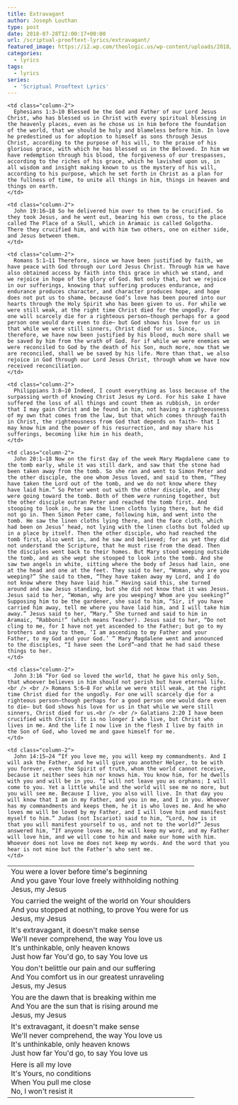 ```yaml
---
title: Extravagant
author: Joseph Louthan
type: post
date: 2018-07-28T12:00:17+00:00
url: /scriptual-prooftext-lyrics/extravagant/
featured_image: https://i2.wp.com/theologic.us/wp-content/uploads/2018/07/maxresdefault.jpg?resize=825%2C510
categories:
  - lyrics
tags:
  - lyrics
series:
  - 'Scriptual Prooftext Lyrics'
---
```

<table id="tablepress-20180728" class="tablepress tablepress-id-20180728">
  <tr class="row-1">
    <td class="column-1">
      You were a lover before time's beginning<br /> And you gave Your love freely withholding nothing<br /> Jesus, my Jesus
    </td>
    
    <td class="column-2">
      Ephesians 1:3–10 Blessed be the God and Father of our Lord Jesus Christ, who has blessed us in Christ with every spiritual blessing in the heavenly places, even as he chose us in him before the foundation of the world, that we should be holy and blameless before him. In love he predestined us for adoption to himself as sons through Jesus Christ, according to the purpose of his will, to the praise of his glorious grace, with which he has blessed us in the Beloved. In him we have redemption through his blood, the forgiveness of our trespasses, according to the riches of his grace, which he lavished upon us, in all wisdom and insight making known to us the mystery of his will, according to his purpose, which he set forth in Christ as a plan for the fullness of time, to unite all things in him, things in heaven and things on earth.
    </td>
  </tr>
  
  <tr class="row-2">
    <td class="column-1">
      You carried the weight of the world on Your shoulders<br /> And you stopped at nothing, to prove You were for us<br /> Jesus, my Jesus
    </td>
    
    <td class="column-2">
      John 19:16–18 So he delivered him over to them to be crucified. So they took Jesus, and he went out, bearing his own cross, to the place called The Place of a Skull, which in Aramaic is called Golgotha. There they crucified him, and with him two others, one on either side, and Jesus between them.
    </td>
  </tr>
  
  <tr class="row-3">
    <td class="column-1">
      It's extravagant, it doesn't make sense<br /> We'll never comprehend, the way You love us<br /> It's unthinkable, only heaven knows<br /> Just how far You'd go, to say You love us
    </td>
    
    <td class="column-2">
      Romans 5:1–11 Therefore, since we have been justified by faith, we have peace with God through our Lord Jesus Christ. Through him we have also obtained access by faith into this grace in which we stand, and we rejoice in hope of the glory of God. Not only that, but we rejoice in our sufferings, knowing that suffering produces endurance, and endurance produces character, and character produces hope, and hope does not put us to shame, because God’s love has been poured into our hearts through the Holy Spirit who has been given to us. For while we were still weak, at the right time Christ died for the ungodly. For one will scarcely die for a righteous person—though perhaps for a good person one would dare even to die— but God shows his love for us in that while we were still sinners, Christ died for us. Since, therefore, we have now been justified by his blood, much more shall we be saved by him from the wrath of God. For if while we were enemies we were reconciled to God by the death of his Son, much more, now that we are reconciled, shall we be saved by his life. More than that, we also rejoice in God through our Lord Jesus Christ, through whom we have now received reconciliation.
    </td>
  </tr>
  
  <tr class="row-4">
    <td class="column-1">
      You don't belittle our pain and our suffering<br /> And You comfort us in our greatest unraveling<br /> Jesus, my Jesus
    </td>
    
    <td class="column-2">
      Philippians 3:8–10 Indeed, I count everything as loss because of the surpassing worth of knowing Christ Jesus my Lord. For his sake I have suffered the loss of all things and count them as rubbish, in order that I may gain Christ and be found in him, not having a righteousness of my own that comes from the law, but that which comes through faith in Christ, the righteousness from God that depends on faith— that I may know him and the power of his resurrection, and may share his sufferings, becoming like him in his death,
    </td>
  </tr>
  
  <tr class="row-5">
    <td class="column-1">
      You are the dawn that is breaking within me<br /> And You are the sun that is rising around me<br /> Jesus, my Jesus
    </td>
    
    <td class="column-2">
      John 20:1–18 Now on the first day of the week Mary Magdalene came to the tomb early, while it was still dark, and saw that the stone had been taken away from the tomb. So she ran and went to Simon Peter and the other disciple, the one whom Jesus loved, and said to them, “They have taken the Lord out of the tomb, and we do not know where they have laid him.” So Peter went out with the other disciple, and they were going toward the tomb. Both of them were running together, but the other disciple outran Peter and reached the tomb first. And stooping to look in, he saw the linen cloths lying there, but he did not go in. Then Simon Peter came, following him, and went into the tomb. He saw the linen cloths lying there, and the face cloth, which had been on Jesus’ head, not lying with the linen cloths but folded up in a place by itself. Then the other disciple, who had reached the tomb first, also went in, and he saw and believed; for as yet they did not understand the Scripture, that he must rise from the dead. Then the disciples went back to their homes. But Mary stood weeping outside the tomb, and as she wept she stooped to look into the tomb. And she saw two angels in white, sitting where the body of Jesus had lain, one at the head and one at the feet. They said to her, “Woman, why are you weeping?” She said to them, “They have taken away my Lord, and I do not know where they have laid him.” Having said this, she turned around and saw Jesus standing, but she did not know that it was Jesus. Jesus said to her, “Woman, why are you weeping? Whom are you seeking?” Supposing him to be the gardener, she said to him, “Sir, if you have carried him away, tell me where you have laid him, and I will take him away.” Jesus said to her, “Mary.” She turned and said to him in Aramaic, “Rabboni!” (which means Teacher). Jesus said to her, “Do not cling to me, for I have not yet ascended to the Father; but go to my brothers and say to them, ‘I am ascending to my Father and your Father, to my God and your God.’ ” Mary Magdalene went and announced to the disciples, “I have seen the Lord”—and that he had said these things to her.
    </td>
  </tr>
  
  <tr class="row-6">
    <td class="column-1">
      It's extravagant, it doesn't make sense<br /> We'll never comprehend, the way You love us<br /> It's unthinkable, only heaven knows<br /> Just how far You'd go, to say You love us
    </td>
    
    <td class="column-2">
      John 3:16 “For God so loved the world, that he gave his only Son, that whoever believes in him should not perish but have eternal life.<br /> <br /> Romans 5:6–8 For while we were still weak, at the right time Christ died for the ungodly. For one will scarcely die for a righteous person—though perhaps for a good person one would dare even to die— but God shows his love for us in that while we were still sinners, Christ died for us.<br /> <br /> Galatians 2:20 I have been crucified with Christ. It is no longer I who live, but Christ who lives in me. And the life I now live in the flesh I live by faith in the Son of God, who loved me and gave himself for me.
    </td>
  </tr>
  
  <tr class="row-7">
    <td class="column-1">
      Here is all my love<br /> It's Yours, no conditions<br /> When You pull me close<br /> No, I won't resist it
    </td>
    
    <td class="column-2">
      John 14:15–24 “If you love me, you will keep my commandments. And I will ask the Father, and he will give you another Helper, to be with you forever, even the Spirit of truth, whom the world cannot receive, because it neither sees him nor knows him. You know him, for he dwells with you and will be in you. “I will not leave you as orphans; I will come to you. Yet a little while and the world will see me no more, but you will see me. Because I live, you also will live. In that day you will know that I am in my Father, and you in me, and I in you. Whoever has my commandments and keeps them, he it is who loves me. And he who loves me will be loved by my Father, and I will love him and manifest myself to him.” Judas (not Iscariot) said to him, “Lord, how is it that you will manifest yourself to us, and not to the world?” Jesus answered him, “If anyone loves me, he will keep my word, and my Father will love him, and we will come to him and make our home with him. Whoever does not love me does not keep my words. And the word that you hear is not mine but the Father’s who sent me.
    </td>
  </tr>
</table>

<!-- #tablepress-20180728 from cache -->
